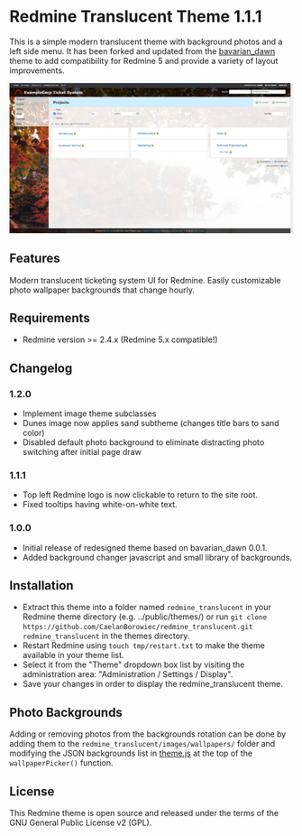 # Redmine Translucent Theme 1.1.1

This is a simple modern translucent theme with background photos and a left side menu. It has been forked and updated from the [bavarian_dawn](https://github.com/miyanaga/bavarian_dawn) theme to add compatibility for Redmine 5 and provide a variety of layout improvements.

![Screenshot](https://raw.githubusercontent.com/CaelanBorowiec/redmine_translucent/master/screenshot.jpg)

## Features

Modern translucent ticketing system UI for Redmine.
Easily customizable photo wallpaper backgrounds that change hourly.

## Requirements

* Redmine version >= 2.4.x
(Redmine 5.x compatible!)

## Changelog

### 1.2.0
* Implement image theme subclasses
* Dunes image now applies sand subtheme (changes title bars to sand color)
* Disabled default photo background to eliminate distracting photo switching after initial page draw

### 1.1.1
* Top left Redmine logo is now clickable to return to the site root.
* Fixed tooltips having white-on-white text.

### 1.0.0
* Initial release of redesigned theme based on bavarian_dawn 0.0.1.
* Added background changer javascript and small library of backgrounds.


## Installation

* Extract this theme into a folder named `redmine_translucent` in your Redmine theme directory (e.g. ../public/themes/) or run `git clone https://github.com/CaelanBorowiec/redmine_translucent.git redmine_translucent` in the themes directory.
* Restart Redmine using `touch tmp/restart.txt` to make the theme available in your theme list.
* Select it from the "Theme" dropdown box list by visiting the administration area: "Administration / Settings / Display".
* Save your changes in order to display the redmine_translucent theme.

## Photo Backgrounds
Adding or removing photos from the backgrounds rotation can be done by adding them to the `redmine_translucent/images/wallpapers/` folder and modifying the JSON backgrounds list in [theme.js](https://github.com/CaelanBorowiec/redmine_translucent/blob/master/javascripts/theme.js) at the top of the `wallpaperPicker()` function.

## License

This Redmine theme is open source and released under the terms of the GNU General Public License v2 (GPL).

